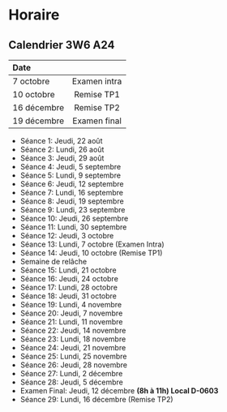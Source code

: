 # Horaire

## Calendrier 3W6 A24

| Date |          |
| :--------------- |:---------------:|
| 7 octobre | Examen intra |
| 10 octobre | Remise TP1 |
| 16 décembre | Remise TP2 |
| 19 décembre | Examen final |


- Séance 1: Jeudi, 22 août
- Séance 2: Lundi, 26 août
- Séance 3: Jeudi, 29 août
- Séance 4: Jeudi, 5 septembre
- Séance 5: Lundi, 9 septembre
- Séance 6: Jeudi, 12 septembre
- Séance 7: Lundi, 16 septembre
- Séance 8: Jeudi, 19 septembre
- Séance 9: Lundi, 23 septembre
- Séance 10: Jeudi, 26 septembre
- Séance 11: Lundi, 30 septembre
- Séance 12: Jeudi, 3 octobre
- Séance 13: Lundi, 7 octobre (Examen Intra)
- Séance 14: Jeudi, 10 octobre  (Remise TP1)
- Semaine de relâche
- Séance 15: Lundi, 21 octobre
- Séance 16: Jeudi, 24 octobre
- Séance 17: Lundi, 28 octobre
- Séance 18: Jeudi, 31 octobre
- Séance 19: Lundi, 4 novembre
- Séance 20: Jeudi, 7 novembre
- Séance 21: Lundi, 11 novembre
- Séance 22: Jeudi, 14 novembre
- Séance 23: Lundi, 18 novembre
- Séance 24: Jeudi, 21 novembre
- Séance 25: Lundi, 25 novembre
- Séance 26: Jeudi, 28 novembre
- Séance 27: Lundi, 2 décembre
- Séance 28: Jeudi, 5 décembre
- Examen Final: Jeudi, 12 décembre **(8h à 11h) Local D-0603**
- Séance 29: Lundi, 16 décembre (Remise TP2)

